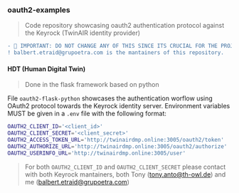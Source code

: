 ### oauth2-examples
> Code repository showcasing oauth2 authentication protocol against the Keyrock (TwinAIR identity provider)

```diff
- 🛑 IMPORTANT: DO NOT CHANGE ANY OF THIS SINCE ITS CRUCIAL FOR THE PROJECT.
! balbert.etraid@grupoetra.com is the mantainers of this repository.
```

#### HDT (Human Digital Twin)
> Done in the flask framework based on python

File `oauth2-flask-python` showcases the authentication worflow using OAuth2 protocol towards the Keyrock identity server. Environment variables MUST be given in a `.env` file with the following format: 

```bash
OAUTH2_CLIENT_ID='<client_id>'
OAUTH2_CLIENT_SECRET='<client_secret>'
OAUTH2_ACCESS_TOKEN_URL='http://twinairdmp.online:3005/oauth2/token'
OAUTH2_AUTHORIZE_URL='http://twinairdmp.online:3005/oauth2/authorize'
OAUTH2_USERINFO_URL='http://twinairdmp.online:3005/user'
```

> For both `OAUTH2_CLIENT_ID` and `OAUTH2_CLIENT_SECRET` please contact with both Keyrock mantainers, both Tony (tony.anto@th-owl.de) and me (balbert.etraid@grupoetra.com)
